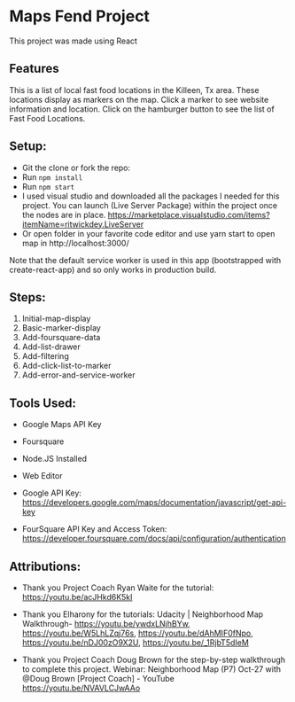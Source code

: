 # Maps Fend Project
This project was made using React

## Features
This is a list of local fast food locations in the Killeen, Tx area. These locations display as markers on the map. Click a marker to see website information and location. Click on the hamburger button to see the list of Fast Food Locations.

## Setup:
* Git the clone or fork the repo:
* Run `npm install`
* Run `npm start`
* I used visual studio and downloaded all the packages I needed for this project.  You can launch (Live Server Package) within   the project once the nodes are in place. https://marketplace.visualstudio.com/items?itemName=ritwickdey.LiveServer
* Or open folder in your favorite code editor and use yarn start to open map in http://localhost:3000/

Note that the default service worker is used in this app (bootstrapped with create-react-app) and so only works in production build.

## Steps:
1. Initial-map-display
2. Basic-marker-display
3. Add-foursquare-data
4. Add-list-drawer
5. Add-filtering
6. Add-click-list-to-marker
7. Add-error-and-service-worker

## Tools Used: 

* Google Maps API Key
* Foursquare 
* Node.JS Installed 
* Web Editor

* Google API Key: https://developers.google.com/maps/documentation/javascript/get-api-key
* FourSquare API Key and Access Token: https://developer.foursquare.com/docs/api/configuration/authentication

## Attributions:

* Thank you Project Coach Ryan Waite for the tutorial:
  https://youtu.be/acJHkd6K5kI
* Thank you Elharony for the tutorials: Udacity | Neighborhood Map Walkthrough- https://youtu.be/ywdxLNjhBYw,                   https://youtu.be/W5LhLZqj76s, https://youtu.be/dAhMIF0fNpo, https://youtu.be/nDJ00zO9X2U, https://youtu.be/_1RjbT5dIeM  

* Thank you Project Coach Doug Brown for the step-by-step walkthrough to complete this project. Webinar: Neighborhood Map (P7)   Oct-27 with @Doug Brown [Project Coach] - YouTube https://youtu.be/NVAVLCJwAAo 
